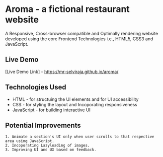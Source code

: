 # Aroma - a fictional restaurant website

A Responsive, Cross-browser compatible and Optimally rendering website developed using the core Frontend Technologies i.e., HTML5, CSS3 and JavaScript. 

## Live Demo
[Live Demo Link] - https://mr-selviraja.github.io/aroma/

## Technologies Used
* HTML - for structuing the UI elements and for UI accessibility
* CSS - for styling the layout and Incoporating responsiveness
* JavaScript - for building interactive UI

## Potential Improvements
    1. Animate a section's UI only when user scrolls to that respective area using JavaScript.
    2. Incoporating Lazyloading of images.
    3. Improving UI and UX based on feedback.
